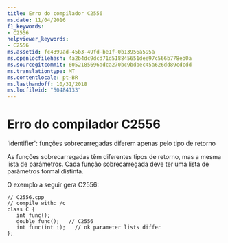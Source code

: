 ```yaml
---
title: Erro do compilador C2556
ms.date: 11/04/2016
f1_keywords:
- C2556
helpviewer_keywords:
- C2556
ms.assetid: fc4399ad-45b3-49fd-be1f-0b13956a595a
ms.openlocfilehash: 4a2b4dc9dcd71d518845651dee97c566b778eb0a
ms.sourcegitcommit: 6052185696adca270bc9bdbec45a626dd89cdcdd
ms.translationtype: MT
ms.contentlocale: pt-BR
ms.lasthandoff: 10/31/2018
ms.locfileid: "50484133"
---
```

# <a name="compiler-error-c2556"></a>Erro do compilador C2556

'identifier': funções sobrecarregadas diferem apenas pelo tipo de retorno

As funções sobrecarregadas têm diferentes tipos de retorno, mas a mesma lista de parâmetros. Cada função sobrecarregada deve ter uma lista de parâmetros formal distinta.

O exemplo a seguir gera C2556:

```
// C2556.cpp
// compile with: /c
class C {
   int func();
   double func();   // C2556
   int func(int i);   // ok parameter lists differ
};
```
